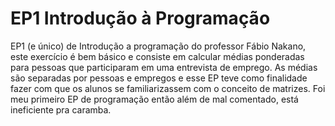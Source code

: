 # EP1 Introdução à Programação

EP1 (e único) de Introdução a programação do professor Fábio Nakano, este exercício é bem básico e consiste em calcular médias ponderadas para pessoas que participaram em uma entrevista de emprego. As médias são separadas por pessoas e empregos e esse EP teve como finalidade fazer com que os alunos se familiarizassem com o conceito de matrizes.
Foi meu primeiro EP de programação então além de mal comentado, está ineficiente pra caramba.
